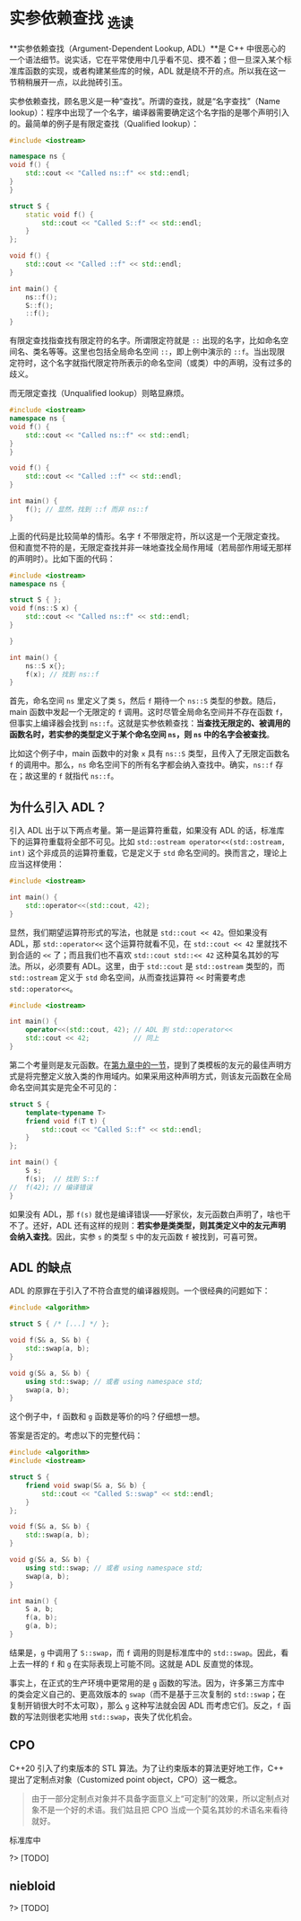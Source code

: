 # 实参依赖查找 <sub>选读</sub>

**实参依赖查找（Argument-Dependent Lookup, ADL）**是 C++ 中很恶心的一个语法细节。说实话，它在平常使用中几乎看不见、摸不着；但一旦深入某个标准库函数的实现，或者构建某些库的时候，ADL 就是绕不开的点。所以我在这一节稍稍展开一点，以此抛砖引玉。

实参依赖查找，顾名思义是一种“查找”。所谓的查找，就是“名字查找”（Name lookup）：程序中出现了一个名字，编译器需要确定这个名字指的是哪个声明引入的。最简单的例子是有限定查找（Qualified lookup）：

```CPP
#include <iostream>

namespace ns {
void f() {
    std::cout << "Called ns::f" << std::endl;
}
}

struct S {
    static void f() {
        std::cout << "Called S::f" << std::endl;
    }
};

void f() {
    std::cout << "Called ::f" << std::endl;
}

int main() {
    ns::f();
    S::f();
    ::f();
}
```

有限定查找指查找有限定符的名字。所谓限定符就是 `::` 出现的名字，比如命名空间名、类名等等。这里也包括全局命名空间 `::`，即上例中演示的 `::f`。当出现限定符时，这个名字就指代限定符所表示的命名空间（或类）中的声明，没有过多的歧义。

而无限定查找（Unqualified lookup）则略显麻烦。

```CPP
#include <iostream>
namespace ns {
void f() {
    std::cout << "Called ns::f" << std::endl;
}
}

void f() {
    std::cout << "Called ::f" << std::endl;
}

int main() {
    f(); // 显然，找到 ::f 而非 ns::f
}
```

上面的代码是比较简单的情形。名字 `f` 不带限定符，所以这是一个无限定查找。但和直觉不符的是，无限定查找并非一味地查找全局作用域（若局部作用域无那样的声明时）。比如下面的代码：

```CPP
#include <iostream>
namespace ns {

struct S { };
void f(ns::S x) {
    std::cout << "Called ns::f" << std::endl;
}

}

int main() {
    ns::S x{};
    f(x); // 找到 ns::f
}
```

首先，命名空间 `ns` 里定义了类 `S`，然后 `f` 期待一个 `ns::S` 类型的参数。随后，main 函数中发起一个无限定的 `f` 调用。这时尽管全局命名空间并不存在函数 `f`，但事实上编译器会找到 `ns::f`。这就是实参依赖查找：**当查找无限定的、被调用的函数名时，若实参的类型定义于某个命名空间 `ns`，则 `ns` 中的名字会被查找**。

比如这个例子中，main 函数中的对象 `x` 具有 `ns::S` 类型，且传入了无限定函数名 `f` 的调用中。那么，`ns` 命名空间下的所有名字都会纳入查找中。确实，`ns::f` 存在；故这里的 `f` 就指代 `ns::f`。

## 为什么引入 ADL？

引入 ADL 出于以下两点考量。第一是运算符重载，如果没有 ADL 的话，标准库下的运算符重载将全部不可见。比如 `std::ostream operator<<(std::ostream, int)` 这个非成员的运算符重载，它是定义于 `std` 命名空间的。换而言之，理论上应当这样使用：

```CPP
#include <iostream>

int main() {
    std::operator<<(std::cout, 42);
}
```

显然，我们期望运算符形式的写法，也就是 `std::cout << 42`。但如果没有 ADL，那 `std::operator<<` 这个运算符就看不见，在 `std::cout << 42` 里就找不到合适的 `<<` 了；而且我们也不喜欢 `std::cout std::<< 42` 这种莫名其妙的写法。所以，必须要有 ADL。这里，由于 `std::cout` 是 `std::ostream` 类型的，而 `std::ostream` 定义于 `std` 命名空间，从而查找运算符 `<<` 时需要考虑 `std::operator<<`。

```CPP
#include <iostream>

int main() {
    operator<<(std::cout, 42); // ADL 到 std::operator<<
    std::cout << 42;           // 同上
}
```

第二个考量则是友元函数。在[第九章中的一节](/ch09/friend_in_template)，提到了类模板的友元的最佳声明方式是将完整定义放入类的作用域内。如果采用这种声明方式，则该友元函数在全局命名空间其实是完全不可见的：

```CPP
struct S {
    template<typename T>
    friend void f(T t) {
        std::cout << "Called S::f" << std::endl;
    }
};

int main() {
    S s;
    f(s);  // 找到 S::f
//  f(42); // 编译错误
}
```

如果没有 ADL，那 `f(s)` 就也是编译错误——好家伙，友元函数白声明了，啥也干不了。还好，ADL 还有这样的规则：**若实参是类类型，则其类定义中的友元声明会纳入查找**。因此，实参 `s` 的类型 `S` 中的友元函数 `f` 被找到，可喜可贺。

## ADL 的缺点

ADL 的原罪在于引入了不符合直觉的编译器规则。一个很经典的问题如下：

```cpp
#include <algorithm>

struct S { /* [...] */ };

void f(S& a, S& b) {
    std::swap(a, b);
}

void g(S& a, S& b) {
    using std::swap; // 或者 using namespace std;
    swap(a, b);
}
```

这个例子中，`f` 函数和 `g` 函数是等价的吗？仔细想一想。

答案是否定的。考虑以下的完整代码：

```cpp
#include <algorithm>
#include <iostream>

struct S {
    friend void swap(S& a, S& b) {
        std::cout << "Called S::swap" << std::endl;
    }
};

void f(S& a, S& b) {
    std::swap(a, b);
}

void g(S& a, S& b) {
    using std::swap; // 或者 using namespace std;
    swap(a, b);
}

int main() {
    S a, b;
    f(a, b);
    g(a, b);
}
```

结果是，`g` 中调用了 `S::swap`，而 `f` 调用的则是标准库中的 `std::swap`。因此，看上去一样的 `f` 和 `g` 在实际表现上可能不同。这就是 ADL 反直觉的体现。

事实上，在正式的生产环境中更常用的是 `g` 函数的写法。因为，许多第三方库中的类会定义自己的、更高效版本的 `swap`（而不是基于三次复制的 `std::swap`；在复制开销很大时不太可取），那么 `g` 这种写法就会因 ADL 而考虑它们。反之，`f` 函数的写法则很老实地用 `std::swap`，丧失了优化机会。

## CPO

C++20 引入了约束版本的 STL 算法。为了让约束版本的算法更好地工作，C++ 提出了定制点对象（Customized point object，CPO）这一概念。

> 由于一部分定制点对象并不具备字面意义上“可定制”的效果，所以定制点对象不是一个好的术语。我们姑且把 CPO 当成一个莫名其妙的术语名来看待就好。

标准库中

?> \[TODO\]

## niebloid

?> \[TODO\]